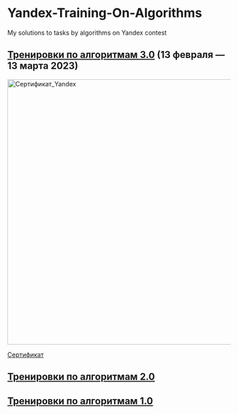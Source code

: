 # Yandex-Training-On-Algorithms
My solutions to tasks by algorithms on Yandex contest

## [Тренировки по алгоритмам 3.0](https://yandex.ru/yaintern/algorithm-training) (13 февраля — 13 марта 2023)
<img src="https://github.com/ZhArtem/Yandex-Training-On-Algorithms/assets/114347290/ef6b4409-2726-4147-9c75-df4f44fe706a" alt="Сертификат_Yandex" width="600"/>

[Сертификат](https://contest.s3.yandex.net/academy/trainings-30/common/d0fcae86-a018-4ad9-a216-c9d690c64015.pdf "Сертификат")
## [Тренировки по алгоритмам 2.0](https://yandex.ru/yaintern/algorithm-training_2)
## [Тренировки по алгоритмам 1.0](https://yandex.ru/yaintern/algorithm-training_1)


